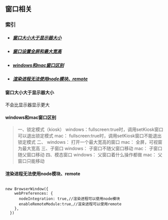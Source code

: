 ## 窗口相关

### 索引

* ##### [窗口大小大于显示器大小](#窗口大小大于显示器大小)
* ##### [窗口设置全屏和最大宽高](#窗口设置全屏和最大宽高)
* ##### [windows和mac窗口区别](#windows和mac窗口区别)
* ##### [渲染进程无法使用node模块、remote](#渲染进程无法使用node模块)

#### <a id="窗口大小大于显示器大小"></a>窗口大小大于显示器大小

不会比显示器显示更大

#### <a id="windows和mac窗口区别"></a>windows和mac窗口区别

> 一、锁定模式（kiosk）
windows：fullscreen:true时，调用setKiosk窗口可以退出锁定模式
mac：    fullscreen:true时，调用setKiosk窗口不能退出锁定模式
> 二、
> windows： 打开一个最大宽高的窗口
> mac：     全屏，可视窗为最大宽高
> 三、子窗口
> windows： 子窗口不随父窗口移动
> mac：     子窗口随父窗口移动
> 四、模态窗口
> windows： 父窗口着什么操作都做
> mac：     父窗口只能移动

#### <a id="渲染进程无法使用node模块、remote"></a>渲染进程无法使用node模块、remote

``` 

new BrowserWindow({
    webPreferences: {
      nodeIntegration: true,//渲染进程可以使用node模块
      enableRemoteModule:true,//渲染进程可以使用remote
    },
  })
```
